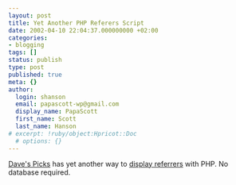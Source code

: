 ```yaml
---
layout: post
title: Yet Another PHP Referers Script
date: 2002-04-10 22:04:37.000000000 +02:00
categories:
- blogging
tags: []
status: publish
type: post
published: true
meta: {}
author:
  login: shanson
  email: papascott-wp@gmail.com
  display_name: PapaScott
  first_name: Scott
  last_name: Hanson
# excerpt: !ruby/object:Hpricot::Doc
  # options: {}
---
```

<p><a href="http://davespicks.com">Dave's Picks</a> has yet another way to <a href="http://davespicks.com/writing/programming/last10refs.html">display referrers</a> with PHP. No database required.</p>
